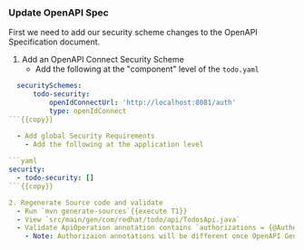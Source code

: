 ### Update OpenAPI Spec

First we need to add our security scheme changes to the OpenAPI Specification document.

1. Add an OpenAPI Connect Security Scheme
    - Add the following at the "component" level of the `todo.yaml`

  ```yaml
    securitySchemes:
        todo-security:
            openIdConnectUrl: 'http://localhost:8081/auth'
            type: openIdConnect
  ```{{copy}}

    - Add global Security Requirements
      - Add the following at the application level
        
  ```yaml
  security:
    - todo-security: []
  ```{{copy}}
  
2. Regenerate Source code and validate
    - Run `mvn generate-sources`{{execute T1}}
    - View `src/main/gen/com/redhat/todo/api/TodosApi.java`
    - Validate ApiOperation annotation contains `authorizations = {@Authorization(value = "todo-security")`
      - Note: Authorizaion annotations will be different once OpenAPI Generator switches from OpenAPI 2 to OpenAPI 3 annotations
